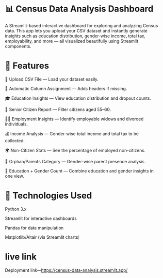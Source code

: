 # 📊 Census Data Analysis Dashboard

A Streamlit-based interactive dashboard for exploring and analyzing Census data.
This app lets you upload your CSV dataset and instantly generate insights such as education distribution, gender-wise income, total tax, employability, and more — all visualized beautifully using Streamlit components.

# 🚀 Features

📂 Upload CSV File — Load your dataset easily.

🧾 Automatic Column Assignment — Adds headers if missing.

🎓 Education Insights — View education distribution and dropout counts.

👴 Senior Citizen Report — Filter citizens aged 55–60.

👩‍💼 Employment Insights — Identify employable widows and divorced individuals.

💰 Income Analysis — Gender-wise total income and total tax to be collected.

🌍 Non-Citizen Stats — See the percentage of employed non-citizens.

🧒 Orphan/Parents Category — Gender-wise parent presence analysis.

📘 Education + Gender Count — Combine education and gender insights in one view.

# 🧠 Technologies Used

Python 3.x

Streamlit for interactive dashboards

Pandas for data manipulation

Matplotlib/Altair (via Streamlit charts)

# live link
Deployment link--https://census-data-analysis.streamlit.app/
